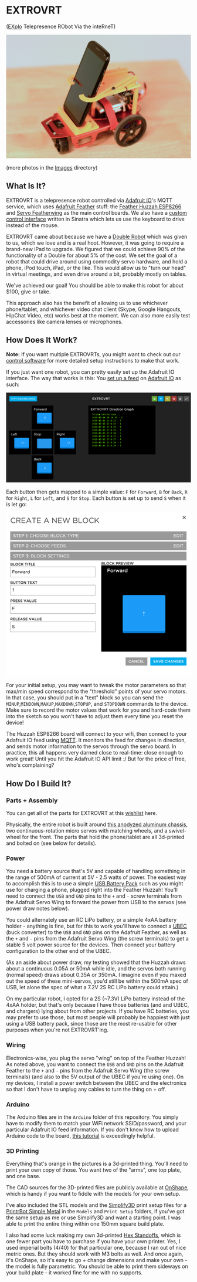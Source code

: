 # EXTROVRT
([EXplo](http://www.explo.org) Telepresence RObot Via the inteRneT)

![Glamour shot of the EXTROVRT robot](Images/EXTROVRT.JPG)

(more photos in the [Images](Images/) directory)


## What Is It?
EXTROVRT is a telepresence robot controlled via [Adafruit IO](http://adafruit.io)'s MQTT service, which uses [Adafruit Feather](https://www.adafruit.com/categories/777) stuff: the [Feather Huzzah ESP8266](https://www.adafruit.com/products/2821) and [Servo Featherwing](https://www.adafruit.com/products/2928) as the main control boards. We also have a [custom control interface](https://github.com/exploration/EXTROVRT-Control) written in Sinatra which lets us use the keyboard to drive instead of the mouse.

EXTROVRT came about because we have a [Double Robot](http://www.doublerobotics.com/) which was given to us, which we love and is a real hoot. However, it was going to require a brand-new iPad to upgrade. We figured that we could achieve 90% of the functionality of a Double for about 5% of the cost. We set the goal of a robot that could drive around using commodity servo hardware, and hold a phone, iPod touch, iPad, or the like. This would allow us to "turn our head" in virtual meetings, and even drive around a bit, probably mostly on tables.

We've achieved our goal! You should be able to make this robot for about $100, give or take.

This approach also has the benefit of allowing us to use whichever phone/tablet, and whichever video chat client (Skype, Google Hangouts, HipChat Video, etc) works best at the moment. We can also more easily test accessories like camera lenses or microphones.


## How Does It Work?
**Note:** If you want multiple EXTROVRTs, you might want to check out our [control software](https://github.com/exploration/EXTROVRT-Control) for more detailed setup instructions to make that work.

If you just want one robot, you can pretty easily set up the Adafruit IO interface. The way that works is this: You [set up a feed](https://learn.adafruit.com/adafruit-io-basics-feeds/overview) on [Adafruit IO](http://adafruit.io) as such:

![Adafruit IO Feed Setup - Buttons with "F","B","L","R", and "S" values](Images/Adafruit_IO_Feed_Setup.png)

Each button then gets mapped to a simple value: `F` for `Forward`, `B` for `Back`, `R` for `Right`, `L` for `Left`, and `S` for `Stop`. Each button is set up to send `S` when it is let go:

![Adafruit IO Button Setup](Images/Adafruit_IO_Button_Setup.png)

For your initial setup, you may want to tweak the motor parameters so that max/min speed correspond to the "threshold" points of your servo motors. In that case, you should put in a "text" block so you can send the `MINUP`,`MINDOWN`,`MAXUP`,`MAXDOWN`,`STOPUP`, and `STOPDOWN` commands to the device. Make sure to record the motor values that work for you and hard-code them into the sketch so you won't have to adjust them every time you reset the device!

The Huzzah ESP8266 board will connect to your wifi, then connect to your Adafruit IO feed using [MQTT](https://learn.adafruit.com/mqtt-adafruit-io-and-you/overview). It monitors the feed for changes in direction, and sends motor information to the servos through the servo board. In practice, this all happens very darned close to real-time: close enough to work great! Until you hit the Adafruit IO API limit :/ But for the price of free, who's complaining?


## How Do I Build It?
### Parts + Assembly
You can get all of the parts for EXTROVRT at this [wishlist](https://www.adafruit.com/wishlists?wid=391765) here.

Physically, the entire robot is built around [this anodyzed aluminum chassis](https://www.adafruit.com/products/2943), two continuous-rotation micro servos with matching wheels, and a swivel-wheel for the front. The parts that hold the phone/tablet are all 3d-printed and bolted on (see below for details).


### Power
You need a battery source that's 5V and capable of handling something in the range of 500mA of current at 5V - 2.5 watts of power. The easiest way to accomplish this is to use a simple [USB Battery Pack](https://www.adafruit.com/products/1959) such as you might use for charging a phone, plugged right into the Feather Huzzah! You'll need to connect the `USB` and `GND` pins to the `+` and `-` screw terminals from the Adafruit Servo Wing to forward the power from USB to the servos (see power draw notes below).

You could alternately use an RC LiPo battery, or a simple 4xAA battery holder - anything is fine, but for this to work you'll have to connect a [UBEC](https://www.adafruit.com/products/1385) (buck converter) to the `USB` and `GND` pins on the Adafruit Feather, as well as the `+` and `-` pins from the Adafruit Servo Wing (the screw terminals) to get a stable 5 volt power source for the devices. Then connect your battery configuration to the other end of the UBEC.

(As an aside about power draw, my testing showed that the Huzzah draws about a continuous 0.05A or 50mA while idle, and the servos both running (normal speed) draws about 0.35A or 350mA. I imagine even if you maxed out the speed of these mini-servos, you'd still be within the 500mA spec of USB, let alone the spec of what a 7.2V 2S RC LiPo battery could attain.)

On my particular robot, I opted for a 2S (~7.3V) LiPo battery instead of the 4xAA holder, but that's only because I have those batteries (and and UBEC, and chargers) lying about from other projects. If you have RC batteries, you may prefer to use those, but most people will probably be happiest with just using a USB battery pack, since those are the most re-usable for other purposes when you're not EXTROVRT'ing.


### Wiring
Electronics-wise, you plug the servo "wing" on top of the Feather Huzzah! As noted above, you want to connect the `USB` and `GND` pins on the Adafruit Feather to the `+` and `-` pins from the Adafruit Servo Wing (the screw terminals) (and also to the 5V output of the UBEC if you're using one). On my devices, I install a power switch between the UBEC and the electronics so that I don't have to unplug any cables to turn the thing on + off.


### Arduino
The Arduino files are in the `Arduino` folder of this repository. You simply have to modify them to match your WiFi network SSID/password, and your particular Adafruit IO feed information. If you don't know how to upload Arduino code to the board, [this tutorial](https://learn.adafruit.com/adafruit-feather-huzzah-esp8266/overview) is exceedingly helpful.


### 3D Printing
Everything that's orange in the pictures is a 3d-printed thing. You'll need to print your own copy of those. You want two of the "arms", one top plate, and one base.

The CAD sources for the 3D-printed files are publicly available at [OnShape](https://cad.onshape.com/documents/d73cca1ae031f4b278264cff/w/0abe2b13ef53c6019a28a62a), which is handy if you want to fiddle with the models for your own setup.

I've also included the STL models and the [Simplify3D](https://www.simplify3d.com/) print setup files for a [PrintrBot Simple Metal](http://printrbot.com/shop/assembled-simple-metal/) in the `Models` and `Print Setup` folders, if you've got the same setup as me or use Simplify3D and want a starting point. I was able to print the entire thing within one 150mm square build plate.

I also had some luck making my own 3d-printed [Hex Standoffs](https://cad.onshape.com/documents/a721d24ec3e00633c0a5e028/w/56f9fc784b3159de2bad2fdf/e/3c67c912763ba927c46253c3), which is one fewer part you have to purchase if you have your own printer. Yes, I used imperial bolts (4/40) for that particular one, because I ran out of nice metric ones. But they should work with M3 bolts as well. And once again, it's OnShape, so it's easy to go + change dimensions and make your own - the model is fully parametric. You should be able to print them sideways on your build plate - it worked fine for me with no supports.
